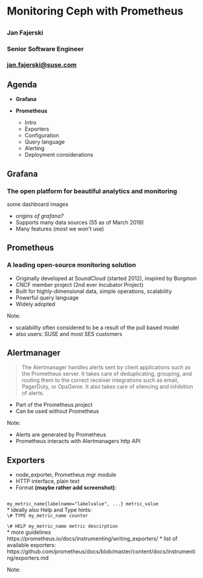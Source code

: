 <!-- .slide: data-state="cover" id="prometheus-cover-page" data-timing="20" data-menu-title="Monitoring Ceph with Prometheus" -->

<div class="title">
    <h1>Monitoring Ceph with Prometheus</h1>
    <h2></h2>
</div>

<div class="row presenters">
    <div class="presenter presenter-1">
        <h3 class="name">Jan Fajerski</h3>
        <h3 class="job-title">Senior Software Engineer</h3>
        <h3 class="email"><a href="mailto:jan.fajerski@suse.com">jan.fajerski@suse.com</a></h3>
    </div>
</div>


<!-- .slide: data-state="normal" id="agenda" data-menu-title="Agenda" -->
## Agenda

* **Grafana**

* **Prometheus**
    * Intro
    * Exporters
    * Configuration
    * Query language
    * Alerting
    * Deployment considerations


<!-- .slide: data-state="normal" id="grafana-intro" data-timing="30" -->
## Grafana
<h3>
The open platform for beautiful analytics and monitoring
</h3>
 some dashboard images

* _origins of grafana?_
* Supports many data sources (55 as of March 2019)
* Many features (most we won't use)


<!-- .slide: data-state="normal" id="prometheus-intro" data-timing="30" -->
## Prometheus

<h3>
A leading open-source monitoring solution
</h3>

<img data-src="images/prom-users.png" style="height: 200px; position: absolute;
top: 400px; left: 900px"/>

* Originally developed at SoundCloud (started 2012), inspired by Borgmon
* CNCF member project (2nd ever Incubator Project)
* Built for highly-dimensional data, simple operations, scalability
* Powerful query language
* Widely adopted

Note:
* scalability often considered to be a result of the pull based model
* also users: SUSE and most SES customers


<!-- .slide: data-state="normal" id="alertmanager-intro" data-timing="30" -->
## Alertmanager

<blockquote cite="https://github.com/prometheus/alertmanager">
The Alertmanager handles alerts sent by client applications such as the Prometheus server. It takes care of deduplicating, grouping, and routing them to the correct receiver integrations such as email, PagerDuty, or OpsGenie. It also takes care of silencing and inhibition of alerts.
</blockquote>

* Part of the Prometheus project
* Can be used without Prometheus

Note:
* Alerts are generated by Prometheus
* Prometheus interacts with Alertmanagers http API


<!-- .slide: data-state="normal" id="exporters-intro" data-timing="30" -->
## Exporters

* node_exporter, Prometheus mgr module
* HTTP interface, plain text
* Format **(maybe rather add screenshot)**:

<code>
my_metric_name{labelname="labelvalue", ...} metric_value
</code>
* Ideally also Help and Type hints:

<code>
\# TYPE my_metric_name counter <br />
\# HELP my_metric_name metric descirption
</code>
* more guidelines https://prometheus.io/docs/instrumenting/writing_exporters/
* list of available exporters: https://github.com/prometheus/docs/blob/master/content/docs/instrumenting/exporters.md

Note:
